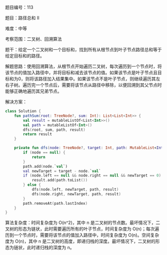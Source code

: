 题目编号：113

题目：路径总和 II

难度：中等

考察范围：二叉树、回溯算法

题干：给定一个二叉树和一个目标和，找到所有从根节点到叶子节点路径总和等于给定目标和的路径。

解题思路：使用回溯算法，从根节点开始遍历二叉树，每次遍历到一个节点时，将该节点的值加入路径中，并将目标和减去该节点的值。如果该节点是叶子节点且目标和为0，则将该路径加入结果集中。如果该节点不是叶子节点，则继续遍历其左右子树。遍历完一个节点后，需要将该节点从路径中移除，以便回溯到其父节点时能够正确地遍历其兄弟节点。

解决方案：

```kotlin
class Solution {
    fun pathSum(root: TreeNode?, sum: Int): List<List<Int>> {
        val result = mutableListOf<List<Int>>()
        val path = mutableListOf<Int>()
        dfs(root, sum, path, result)
        return result
    }

    private fun dfs(node: TreeNode?, target: Int, path: MutableList<Int>, result: MutableList<List<Int>>) {
        if (node == null) {
            return
        }
        path.add(node.`val`)
        val newTarget = target - node.`val`
        if (node.left == null && node.right == null && newTarget == 0) {
            result.add(path.toList())
        } else {
            dfs(node.left, newTarget, path, result)
            dfs(node.right, newTarget, path, result)
        }
        path.removeAt(path.lastIndex)
    }
}
```

算法复杂度：时间复杂度为 O(n^2)，其中 n 是二叉树的节点数。最坏情况下，二叉树的形态为链状，此时需要遍历所有的叶子节点，时间复杂度为 O(n)；每次遍历到一个节点时，需要将该节点的值加入路径中，时间复杂度为 O(n)。空间复杂度为 O(n)，其中 n 是二叉树的高度，即递归栈的深度。最坏情况下，二叉树的形态为链状，此时递归栈的深度为 n。
